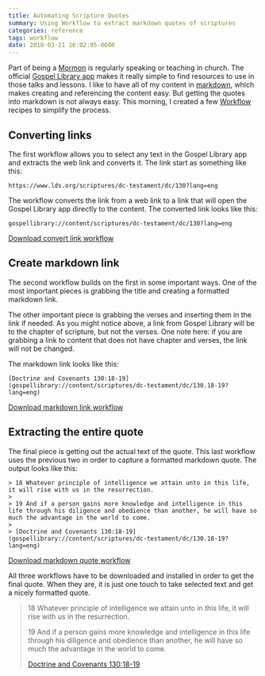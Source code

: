 ```yaml
---
title: Automating Scripture Quotes
summary: Using Workflow to extract markdown quotes of scriptures
categories: reference
tags: workflow
date: 2018-03-21 16:02:05-0600
---
```


Part of being a [Mormon](mormon.org) is regularly speaking or teaching in church. The official [Gospel Library app](https://www.lds.org/pages/mobileapps/gospellibrary?lang=eng) makes it really simple to find resources to use in those talks and lessons. I like to have all of my content in [markdown](https://en.wikipedia.org/wiki/Markdown), which makes creating and referencing the content easy. But getting the quotes into markdown is not always easy. This morning, I created a few [Workflow](https://workflow.is) recipes to simplify the process.

## Converting links

The first workflow allows you to select any text in the Gospel Library app and extracts the web link and converts it. The link start as something like this:

```
https://www.lds.org/scriptures/dc-testament/dc/130?lang=eng
```

The workflow converts the link from a web link to a link that will open the Gospel Library app directly to the content. The converted link looks like this:

```
gospellibrary://content/scriptures/dc-testament/dc/130?lang=eng
```

<a class="button button-blue" href="/resources/convert-link-for-gospel-library.wflow"/><span class="fa fa-cogs"></span><span>Download convert link workflow</span></a>


## Create markdown link

The second workflow builds on the first in some important ways. One of the most important pieces is grabbing the title and creating a formatted markdown link.

The other important piece is grabbing the verses and inserting them in the link if needed. As you might notice above, a link from Gospel Library will be to the chapter of scripture, but not the verses. One note here: if you are grabbing a link to content that does not have chapter and verses, the link will not be changed.

The markdown link looks like this:

```
[Doctrine and Covenants 130:18-19](gospellibrary://content/scriptures/dc-testament/dc/130.18-19?lang=eng)
```

<a class="button button-blue" href="/resources/markdown-link-from-gospel-library.wflow"/><span class="fa fa-link"></span><span>Download markdown link workflow</span></a>

## Extracting the entire quote

The final piece is getting out the actual text of the quote. This last workflow uses the previous two in order to capture a formatted markdown quote. The output looks like this:

```
> 18 Whatever principle of intelligence we attain unto in this life, it will rise with us in the resurrection.
>
> 19 And if a person gains more knowledge and intelligence in this life through his diligence and obedience than another, he will have so much the advantage in the world to come.
>
> [Doctrine and Covenants 130:18-19](gospellibrary://content/scriptures/dc-testament/dc/130.18-19?lang=eng)
```

<a class="button button-blue" href="/resources/markdown-quote-from-gospel-library.wflow"/><span class="fa fa-quote-right"></span><span>Download markdown quote workflow</span></a>

All three workflows have to be downloaded and installed in order to get the final quote. When they are, it is just one touch to take selected text and get a nicely formatted quote.

> 18 Whatever principle of intelligence we attain unto in this life, it will rise with us in the resurrection.
>
> 19 And if a person gains more knowledge and intelligence in this life through his diligence and obedience than another, he will have so much the advantage in the world to come.
>
> [Doctrine and Covenants 130:18-19](gospellibrary://content/scriptures/dc-testament/dc/130.18-19?lang=eng)
